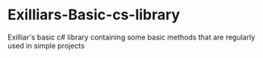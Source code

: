# Exilliars-Basic-cs-library
Exilliar's basic c# library containing some basic methods that are regularly used in simple projects

